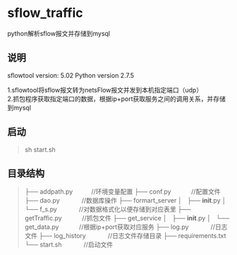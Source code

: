 # sflow_traffic
python解析sflow报文并存储到mysql

## 说明
sflowtool version: 5.02
Python version 2.7.5

1.sflowtool将sflow报文转为netsFlow报文并发到本机指定端口（udp）    
2.抓包程序获取指定端口的数据，根据ip+port获取服务之间的调用关系，并存储到mysql

## 启动
> sh start.sh

## 目录结构


> ├── addpath.py&ensp;&ensp;&ensp;&ensp;&ensp;&ensp;//环境变量配置
├── conf.py         &ensp;&ensp;&ensp;&ensp;&ensp;&ensp;//配置文件
├── dao.py          &ensp;&ensp;&ensp;&ensp;&ensp;&ensp;   //数据库操作
├── formart_server
│   ├── __init__.py
│   └── f_s.py      &ensp;&ensp;&ensp;&ensp;&ensp;&ensp;   //对数据格式化以便存储到对应表里
├── getTraffic.py&ensp;&ensp;&ensp;&ensp;&ensp;&ensp;   //抓包文件
├── get_service
│   ├── __init__.py
│   └── get_data.py&ensp;&ensp;&ensp;&ensp;&ensp;&ensp;   //根据ip+port获取对应服务
├── log.py              &ensp;&ensp;&ensp;&ensp;&ensp;&ensp;   //日志文件
├── log_history      &ensp;&ensp;&ensp;&ensp;&ensp;&ensp;   //日志文件存储目录
├── requirements.txt
└── start.sh            &ensp;&ensp;&ensp;&ensp;&ensp;&ensp;   //启动文件
